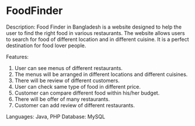 # FoodFinder
Description: 
Food Finder in Bangladesh is a website designed to help the user to find the right food in various restaurants. The website allows users to search for food of different location and in different cuisine. It is a perfect destination for food lover people.

Features:
1. User can see menus of different restaurants. 
2. The menus will be arranged in different locations and different cuisines.  
3. There will be review of different customers. 
4. User can check same type of food in different price.
5. Customer can compare different food within his/her budget. 
6. There will be offer of many restaurants.
7.  Customer can add review of different restaurants.

Languages: Java, PHP
Database: MySQL

